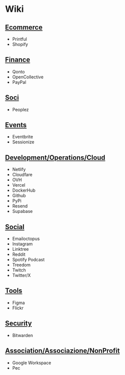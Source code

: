 # Wiki

## [Ecommerce](Ecommerce/README.md)

- Printful
- Shopify

## [Finance](Finance/README.md)

- Qonto
- OpenCollective
- PayPal

## [Soci](Soci/README.md)

- Peoplez

## [Events](Events/README.md)

- Eventbrite
- Sessionize

## [Development/Operations/Cloud](DevOpsCloud/README.md)

- Netlify
- Cloudfare
- OVH
- Vercel
- DockerHub
- Github
- PyPi
- Resend
- Supabase

## [Social](Social/README.md)

- Emailoctopus
- Instagram
- Linktree
- Reddit
- Spotify Podcast
- Treedom
- Twitch
- Twitter/X

## [Tools](Tools/README.md)

- Figma
- Flickr

## [Security](security/README.md)

- Bitwarden

## [Association/Associazione/NonProfit](NonProfit/README.md)

- Google Workspace
- Pec

